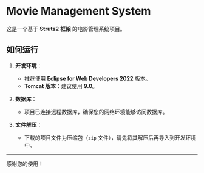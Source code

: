 # Movie Management System

这是一个基于 **Struts2 框架** 的电影管理系统项目。

## 如何运行

1. **开发环境**：
   - 推荐使用 **Eclipse for Web Developers 2022** 版本。
   - **Tomcat 版本**：建议使用 **9.0**。

2. **数据库**：
   - 项目已连接远程数据库，确保您的网络环境能够访问数据库。

3. **文件解压**：
   - 下载的项目文件为压缩包（`zip` 文件），请先将其解压后再导入到开发环境中。

---

感谢您的使用！
